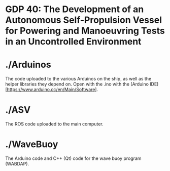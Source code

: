 # GDP 40: The Development of an Autonomous Self-Propulsion Vessel for Powering and Manoeuvring Tests in an Uncontrolled Environment

# ./Arduinos

The code uploaded to the various Arduinos on the ship, as well as the helper libraries they depend on. Open with the .ino with the (Arduino IDE)[https://www.arduino.cc/en/Main/Software].

# ./ASV

The ROS code uploaded to the main computer.

# ./WaveBuoy

The Arduino code and C++ (Qt) code for the wave buoy program (WABDAP).

